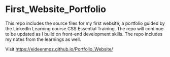 # First_Website_Portfolio
 This repo includes the source files for my first website, a portfolio guided by the LinkedIn Learning course CSS Essential Training. The repo will continue to be updated as I build on front-end development skills. The repo includes my notes from the learnings as well. 

Visit https://eideenmoz.github.io/Portfolio_Website/ 
